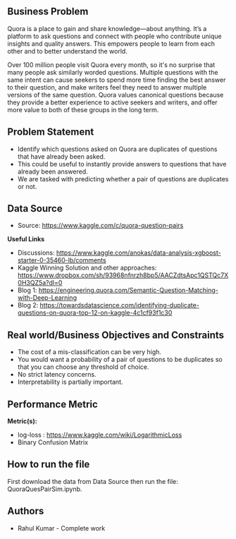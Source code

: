 
## Business Problem
Quora is a place to gain and share knowledge—about anything. It’s a platform to ask questions and connect with people who contribute unique insights and quality answers. This empowers people to learn from each other and to better understand the world.

Over 100 million people visit Quora every month, so it's no surprise that many people ask similarly worded questions. Multiple questions with the same intent can cause seekers to spend more time finding the best answer to their question, and make writers feel they need to answer multiple versions of the same question. Quora values canonical questions because they provide a better experience to active seekers and writers, and offer more value to both of these groups in the long term.
## Problem Statement

- Identify which questions asked on Quora are duplicates of questions that have already been asked.
- This could be useful to instantly provide answers to questions that have already been answered.
- We are tasked with predicting whether a pair of questions are duplicates or not.
## Data Source
- Source: https://www.kaggle.com/c/quora-question-pairs 

__Useful Links__
- Discussions: https://www.kaggle.com/anokas/data-analysis-xgboost-starter-0-35460-lb/comments
- Kaggle Winning Solution and other approaches: https://www.dropbox.com/sh/93968nfnrzh8bp5/AACZdtsApc1QSTQc7X0H3QZ5a?dl=0
- Blog 1: https://engineering.quora.com/Semantic-Question-Matching-with-Deep-Learning
- Blog 2: https://towardsdatascience.com/identifying-duplicate-questions-on-quora-top-12-on-kaggle-4c1cf93f1c30

## Real world/Business Objectives and Constraints
- The cost of a mis-classification can be very high.
- You would want a probability of a pair of questions to be duplicates so that you can choose any threshold of choice.
- No strict latency concerns.
- Interpretability is partially important.

## Performance Metric
__Metric(s):__

- log-loss : https://www.kaggle.com/wiki/LogarithmicLoss<br>
- Binary Confusion Matrix

## How to run the file
First download the data from Data Source then run the file: QuoraQuesPairSim.ipynb.

## Authors
- Rahul Kumar - Complete work
